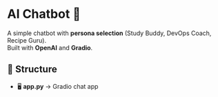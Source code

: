 # AI Chatbot 💬

A simple chatbot with **persona selection** (Study Buddy, DevOps Coach, Recipe Guru).  
Built with **OpenAI** and **Gradio**.

## 📂 Structure
- 🖥️ **app.py** → Gradio chat app
